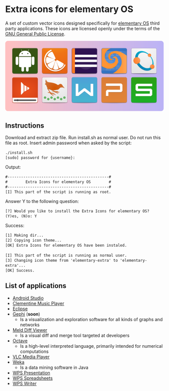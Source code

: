 # Extra icons for elementary OS
A set of custom vector icons designed specifically for [elementary OS](http://elementary.io) third party applications. These icons are licensed openly under the terms of the [GNU General Public License](LICENSE).

![All icons](aux_images/all_icons.png?raw=true)

## Instructions
Download and extract zip file. Run install.sh as normal user. Do not run this file as root. Insert admin password when asked by the script:

    ./install.sh
    [sudo] password for {username}:
    
Output:

    #---------------------------------------------#
    #        Extra Icons for elementary OS        #
    #---------------------------------------------#
    [I] This part of the script is running as root.

Answer Y to the following question:

    [?] Would you like to install the Extra Icons for elementary OS? (Y)es, (N)o: Y
    
Success:

    [1] Making dir...
    [2] Copying icon theme...
    [OK] Extra Icons for elementary OS have been instaled.

    [I] This part of the script is running as normal user.
    [3] Changing icon theme from 'elementary-extra' to 'elementary-extra'...
    [OK] Success.

## List of applications
* [Android Studio](http://developer.android.com/sdk/index.html)
* [Clementine Music Player](https://www.clementine-player.org)
* [Eclipse](https://eclipse.org/)
* [Gephi](https://gephi.org/) (**soon**)
    * Is a visualization and exploration software for all kinds of graphs and networks
* [Meld Diff Viewer](http://meldmerge.org/)
    * Is a visual diff and merge tool targeted at developers
* [Octave](https://www.gnu.org/software/octave/)
    * Is a high-level interpreted language, primarily intended for numerical computations
* [VLC Media Player](http://www.videolan.org/vlc/)
* [Weka](http://www.cs.waikato.ac.nz/ml/weka/)
    * Is a data mining software in Java
* [WPS Presentation](http://wps-community.org/)
* [WPS Spreadsheets](http://wps-community.org/)
* [WPS Writer](http://wps-community.org/)